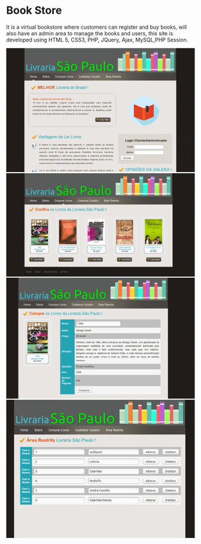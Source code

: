 # Book Store
It is a virtual bookstore where customers can register and buy books, will also have an admin area to manage the books and users, this site is developed using HTML 5, CSS3, PHP, JQuery, Ajax, MySQL,PHP Session.

![Print VirtualBookStore 01](https://github.com/WallysonNunes/VirtualBookStore/blob/master/Print/home.png)
![Print VirtualBookStore 02](https://github.com/WallysonNunes/VirtualBookStore/blob/master/Print/book.png)
![Print VirtualBookStore 03](https://github.com/WallysonNunes/VirtualBookStore/blob/master/Print/livro.png)
![Print VirtualBookStore 04](https://github.com/WallysonNunes/VirtualBookStore/blob/master/Print/administrador.png)
